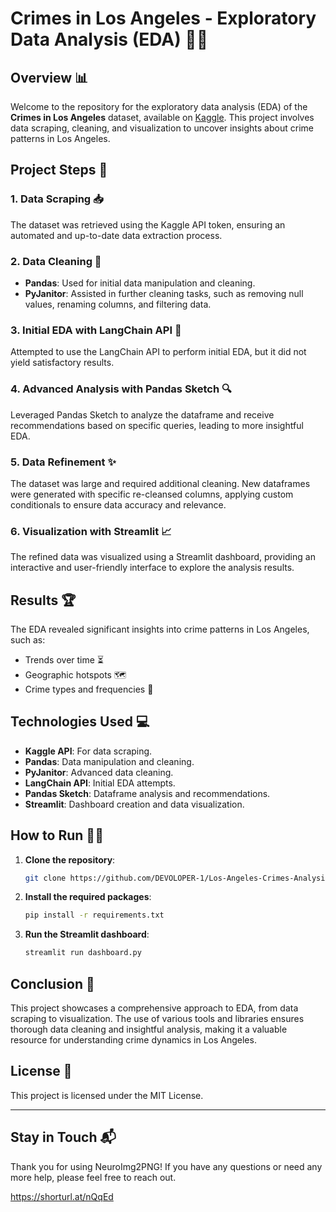 # Crimes in Los Angeles - Exploratory Data Analysis (EDA) 🕵️‍♂️

## Overview 📊
Welcome to the repository for the exploratory data analysis (EDA) of the **Crimes in Los Angeles** dataset, available on [Kaggle](https://www.kaggle.com/datasets/sudhanvahg/crimes-in-las-angeles/code). This project involves data scraping, cleaning, and visualization to uncover insights about crime patterns in Los Angeles.

## Project Steps 🚀
### 1. Data Scraping 📥
The dataset was retrieved using the Kaggle API token, ensuring an automated and up-to-date data extraction process.

### 2. Data Cleaning 🧼
- **Pandas**: Used for initial data manipulation and cleaning.
- **PyJanitor**: Assisted in further cleaning tasks, such as removing null values, renaming columns, and filtering data.

### 3. Initial EDA with LangChain API 🧠
Attempted to use the LangChain API to perform initial EDA, but it did not yield satisfactory results.

### 4. Advanced Analysis with Pandas Sketch 🔍
Leveraged Pandas Sketch to analyze the dataframe and receive recommendations based on specific queries, leading to more insightful EDA.

### 5. Data Refinement ✨
The dataset was large and required additional cleaning. New dataframes were generated with specific re-cleansed columns, applying custom conditionals to ensure data accuracy and relevance.

### 6. Visualization with Streamlit 📈
The refined data was visualized using a Streamlit dashboard, providing an interactive and user-friendly interface to explore the analysis results.

## Results 🏆
The EDA revealed significant insights into crime patterns in Los Angeles, such as:
- Trends over time ⏳
- Geographic hotspots 🗺️
- Crime types and frequencies 📝

## Technologies Used 💻
- **Kaggle API**: For data scraping.
- **Pandas**: Data manipulation and cleaning.
- **PyJanitor**: Advanced data cleaning.
- **LangChain API**: Initial EDA attempts.
- **Pandas Sketch**: Dataframe analysis and recommendations.
- **Streamlit**: Dashboard creation and data visualization.

## How to Run 🏃‍♀️
1. **Clone the repository**:
   ```bash
   git clone https://github.com/DEVOLOPER-1/Los-Angeles-Crimes-Analysis.git
   ```
2. **Install the required packages**:
   ```bash
   pip install -r requirements.txt
   ```
3. **Run the Streamlit dashboard**:
   ```bash
   streamlit run dashboard.py
   ```

## Conclusion 🎯
This project showcases a comprehensive approach to EDA, from data scraping to visualization. The use of various tools and libraries ensures thorough data cleaning and insightful analysis, making it a valuable resource for understanding crime dynamics in Los Angeles.

## License 📜
This project is licensed under the MIT License.

---
## Stay in Touch 📬
Thank you for using NeuroImg2PNG! If you have any questions or need any more help, please feel free to reach out.

https://shorturl.at/nQqEd
